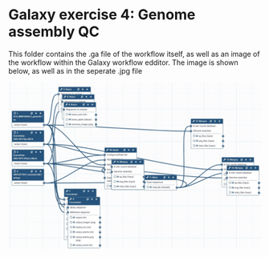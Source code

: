 # Galaxy exercise 4: Genome assembly QC
This folder contains the .ga file of the workflow itself, as well as an image of the workflow within the Galaxy workflow edditor. The image is shown below, as well as in the seperate .jpg file

![Workflow_4](https://github.com/mgils4/Minor_Bioinformatics_NGS_Workflows_MvG/blob/main/WORKFLOWS/4.%20Genome%20assembly%20QC/Workflow%204.jpg)
